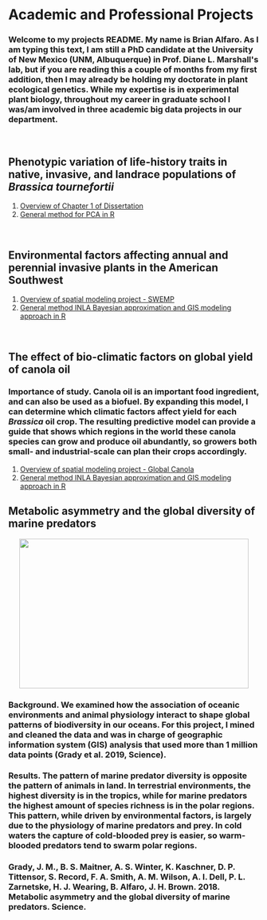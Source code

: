 # Academic and Professional Projects

### Welcome to my projects README. My name is Brian Alfaro. As I am typing this text, I am still a PhD candidate at the University of New Mexico (UNM, Albuquerque) in Prof. Diane L. Marshall's lab, but if you are reading this a couple of months from my first addition, then I may already be holding my doctorate in plant ecological genetics. While my expertise is in experimental plant biology, throughout my career in graduate school I was/am involved in three academic big data projects in our department. <br />

<br />

## Phenotypic variation of life‐history traits in native, invasive, and landrace populations of *Brassica tournefortii*
1. [Overview of Chapter 1 of Dissertation](https://github.com/brianalf-hub/dissertationcodes)
2. [General method for PCA in R](https://github.com/brianalf-hub/dissertationcodes/blob/master/ch1.pca)



<br />


## Environmental factors affecting annual and perennial invasive plants in the American Southwest

1. [Overview of spatial modeling project - SWEMP](https://github.com/brianalf-hub/swemp/blob/master/README.md)
2. [General method INLA Bayesian approximation and GIS modeling approach in R](https://github.com/brianalf-hub/swemp/blob/master/codes)

<br />

## The effect of bio-climatic factors on global yield of canola oil

### Importance of study. Canola oil is an important food ingredient, and can also be used as a biofuel. By expanding this model, I can determine which climatic factors affect yield for each *Brassica* oil crop. The resulting predictive model can provide a guide that shows which regions in the world these canola species can grow and produce oil abundantly, so growers both small- and industrial-scale can plan their crops accordingly. 

1. [Overview of spatial modeling project - Global Canola](https://github.com/brianalf-hub/canolaoilprediction/blob/master/README.md)
2. [General method INLA Bayesian approximation and GIS modeling approach in R](https://github.com/brianalf-hub/canolaoilprediction/blob/master/INLA%20%26%20GIS%20codes)

## Metabolic asymmetry and the global diversity of marine predators

    
<p align="center">
    <img width="460" height="300" src="https://user-images.githubusercontent.com/70289096/91906759-f5eca480-ec65-11ea-84bd-383c1be4b22c.png">
</p>


### Background. We examined how the association of oceanic environments and animal physiology interact to shape global patterns of biodiversity in our oceans. For this project, I mined and cleaned the data and was in charge of geographic information system (GIS) analysis that used more than 1 million data points (Grady et al. 2019, Science). 

### Results. The pattern of marine predator diversity is opposite the pattern of animals in land. In terrestrial environments, the highest diversity is in the tropics, while for marine predators the highest amount of species richness is in the polar regions. This pattern, while driven by environmental factors, is largely due to the physiology of marine predators and prey. In cold waters the capture of cold-blooded prey is easier, so warm-blooded predators tend to swarm polar regions. 

### Grady, J. M., B. S. Maitner, A. S. Winter, K. Kaschner, D. P. Tittensor, S. Record, F. A. Smith, A. M. Wilson, A. I. Dell, P. L. Zarnetske, H. J. Wearing, B. Alfaro, J. H. Brown. 2018. Metabolic asymmetry and the global diversity of marine predators. Science.
<br />

